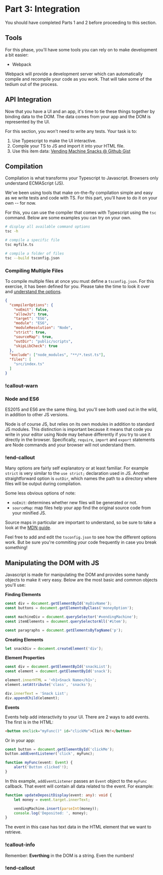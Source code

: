 # Part 3: Integration

You should have completed Parts 1 and 2 before proceeding to this section.

## Tools 

For this phase, you'll have some tools you can rely on to make development a bit easier:

* Webpack 

Webpack will provide a development server which can automatically compile and recompile your code as you work. That will take some of the tedium out of the process. 


## API Integration 

Now that you have a UI and an app, it's time to tie these things together by binding data to the DOM. The data comes from your app and the DOM is represented by the UI. 

For this section, you won't need to write any tests. Your task is to:

1. Use Typescript to make the UI interactive.
2. Compile your TS to JS and import it into your HTML file. 
3. Use this item data: [Vending Machine Snacks @ Github Gist](https://gist.github.com/Protosac/ac091a6734589468335146b6fefde6e2)

## Compilation 

Compilation is what transforms your Typescript to Javascript. Browsers only understand ECMAScript (JS). 

We've been using tools that make on-the-fly compilation simple and easy as we write tests and code with TS. For this part, you'll have to do it on your own -- for now. 

For this, you can use the compiler that comes with Typescript using the `tsc` command. Below are some examples you can try on your own. 

```bash
# display all available command options
tsc -h

# compile a specific file
tsc myfile.ts 

# compile a folder of files
tsc --build tsconfig.json 
```

### Compiling Multiple Files 

To compile multiple files at once you must define a `tsconfig.json`. For this exercise, it has been defined for you. Please take the time to look it over and [understand the options](https://www.typescriptlang.org/tsconfig). 

```json 
{
  "compilerOptions": {
    "noEmit": false,
    "allowJs": true,
    "target": "ES6",
    "module": "ES6", 
    "moduleResolution": "Node",
    "strict": true,
    "sourceMap": true,
    "outDir": "public/scripts",
    "skipLibCheck": true
  },
  "exclude": ["node_modules", "**/*.test.ts"],
  "files": [
    "src/index.ts"
  ]
}
```

### !callout-warn 
### Node and ES6 
ES2015 and ES6 are the same thing, but you'll see both used out in the wild, in addition to other JS versions. 

Node is of course JS, but relies on its own modules in addition to standard JS modules. This distinction is important because it means that code you write in your editor using Node may behave differently if you try to use it directly in the browser. Specifically, `require`, `import` and `export` statements are Node commands and your browser will not understand them. 
### !end-callout

Many options are fairly self explanatory or at least familiar. For example `strict` is very similar to the `use strict;` declaration used in JS. Another straightforward option is `outDir`, which names the path to a directory where files will be output during compilation. 

Some less obvious options of note:

- `noEmit`: determines whether new files will be generated or not. 
- `sourceMap`: map files help your app find the original source code from your minified JS.

Source maps in particular are important to understand, so be sure to take a look at the [MDN guide](https://developer.mozilla.org/en-US/docs/Tools/Debugger/How_to/Use_a_source_map).

Feel free to add and edit the `tsconfig.json` to see how the different options work. But be sure you're commiting your code frequently in case you break something!

## Manipulating the DOM with JS 

Javascript is made for manipulating the DOM and provides some handy objects to make it very easy. Below are the most basic and common objects you'll use: 

**Finding Elements**
```ts 
const div = document.getElementById('myDivName');
const buttons = document.getElementsByClass('moneyOption');

const machineDiv = document.querySelector('#vendingMachine');
const itemElements = document.querySelectorAll('#item');

const paragraphs = document.getElementsByTagName('p');
```

**Creating Elements**
```ts 
let snackDiv = document.createElement('div');
```

**Element Properties**
```ts 
const div = document.getElementById('snackList');
const element = document.getElementById('snack');

element.innerHTML = '<h1>Snack Name</h1>';
element.setAttribute('class', 'snacks');

div.innerText = 'Snack List';
div.appendChild(element);
```

**Events**

Events help add interactivity to your UI. There are 2 ways to add events. The first is in the HTML:

```html 
<button onclick="myFunc()" id="clickMe">Click Me!</button>
```

Or in your app: 
```ts 
const button = document.getElementById('clickMe');
button.addEventListener('click', myFunc);

function myFunc(event: Event) {
    alert('Button clicked'!);
}
```

In this example, `addEventListener` passes an `Event` object to the `myFunc` callback. That event will contain all data related to the event. For example: 

```ts 
function updateDepositDisplay(event: any): void {
    let money = event.target.innerText;

    vendingMachine.insert(parseInt(money));
    console.log('Deposited: ', money);
}
```

The event in this case has text data in the HTML element that we want to retrieve.

### !callout-info
Remember: **Everthing** in the DOM is a string. Even the numbers!
### !end-callout

